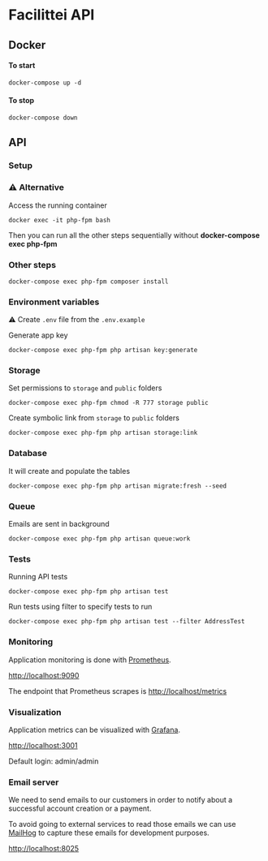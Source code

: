 # Facilittei API

## Docker

#### To start

```
docker-compose up -d
```

#### To stop

```
docker-compose down
```

## API 

### Setup

### :warning: Alternative
Access the running container

```
docker exec -it php-fpm bash
```

Then you can run all the other steps sequentially without **docker-compose exec php-fpm**

### Other steps

```
docker-compose exec php-fpm composer install
```

### Environment variables

:warning: Create `.env` file from the `.env.example`

Generate app key

```
docker-compose exec php-fpm php artisan key:generate
```

### Storage

Set permissions to `storage` and `public` folders

```
docker-compose exec php-fpm chmod -R 777 storage public
```

Create symbolic link from `storage` to `public` folders

```
docker-compose exec php-fpm php artisan storage:link
```

### Database

It will create and populate the tables

```
docker-compose exec php-fpm php artisan migrate:fresh --seed
```

### Queue

Emails are sent in background

```
docker-compose exec php-fpm php artisan queue:work
```

### Tests

Running API tests

```
docker-compose exec php-fpm php artisan test
```

Run tests using filter to specify tests to run

```
docker-compose exec php-fpm php artisan test --filter AddressTest
```

### Monitoring

Application monitoring is done with [Prometheus](https://prometheus.io/).

[http://localhost:9090](http://localhost:9090)

The endpoint that Prometheus scrapes is [http://localhost/metrics](http://localhost/metrics)

### Visualization

Application metrics can be visualized with [Grafana](https://grafana.com/).

[http://localhost:3001](http://localhost:3001)

Default login: admin/admin

### Email server
We need to send emails to our customers in order to notify about a successful account creation or a payment.

To avoid going to external services to read those emails we can use [MailHog](https://github.com/mailhog/MailHog) to capture these emails for development purposes.

[http://localhost:8025](http://localhost:8025)